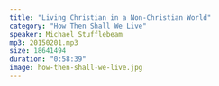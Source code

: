 ```yaml
---
title: "Living Christian in a Non-Christian World"
category: "How Then Shall We Live"
speaker: Michael Stufflebeam
mp3: 20150201.mp3
size: 18641494
duration: "0:58:39"
image: how-then-shall-we-live.jpg
---
```


